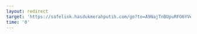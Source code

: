 ```yaml
---
layout: redirect
target: 'https://safelink.hasdukmerahputih.com/go?to=A9NajTnBUpuRFO6YVejlGpjRXcreFUkZGRQFSWVOXUmFVZkAzWlVXMWxlBUdaUXYkMjVXdZFuQKSmTlhkZYNjMyNVb1kWpGxqTkMmOURk0wFSR0VDRVYk5WNUWwRFY0ZzVPZTVyd3dmMDJkl0TZMjNHVGFthkaqY1eTlTZMNITSMGYUhmw991ctbDaHRXIu1vd0bycy1mVzJlb3YXLXFGFsVudubWcm9nZp1lbjZSdGlmFj9wcnbybS9mNvloL1dGaHBXJhttZkdWYXNy5olualbGYWZy9zM6L0cHaHR'
time: '0'
---
```

